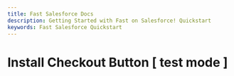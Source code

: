 ```yaml
---
title: Fast Salesforce Docs
description: Getting Started with Fast on Salesforce! Quickstart
keywords: Fast Salesforce Quickstart
---
```


# Install Checkout Button [ test mode ]
